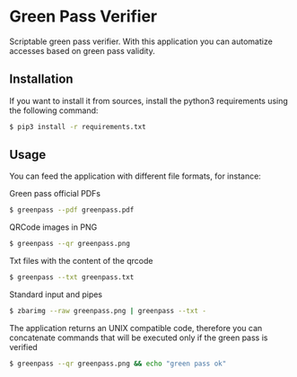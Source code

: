 # Green Pass Verifier

Scriptable green pass verifier.
With this application you can automatize accesses based on green pass validity.

## Installation
<!--
You can just install the application using pip:
```bash
$ pip3 install greenpass
```
-->

If you want to install it from sources, install the python3 requirements
using the following command:
```bash
$ pip3 install -r requirements.txt
```

## Usage
You can feed the application with different file formats, for instance:

Green pass official PDFs
```bash
$ greenpass --pdf greenpass.pdf
```

QRCode images in PNG
```bash
$ greenpass --qr greenpass.png
```

Txt files with the content of the qrcode
```bash
$ greenpass --txt greenpass.txt
```

Standard input and pipes
```bash
$ zbarimg --raw greenpass.png | greenpass --txt -
```

The application returns an UNIX compatible code, therefore you can concatenate commands that will be executed only if the green pass is verified
```bash
$ greenpass --qr greenpass.png && echo "green pass ok"
```
